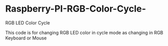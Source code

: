 # Raspberry-PI-RGB-Color-Cycle-
RGB LED Color Cycle 

This code is for changing RGB LED color in cycle mode  as changing in RGB Keyboard or Mouse
